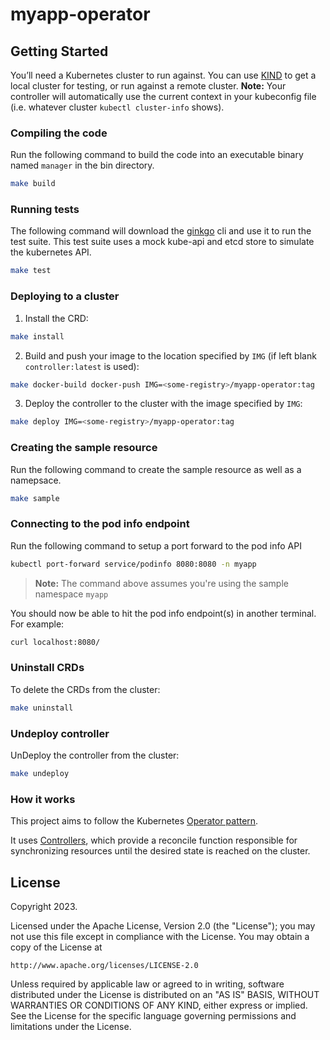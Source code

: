 # myapp-operator

## Getting Started
You’ll need a Kubernetes cluster to run against. You can use [KIND](https://sigs.k8s.io/kind) to get a local cluster for testing, or run against a remote cluster.
**Note:** Your controller will automatically use the current context in your kubeconfig file (i.e. whatever cluster `kubectl cluster-info` shows).

### Compiling the code
Run the following command to build the code into an executable binary named `manager` in the bin directory.

```sh
make build
```

### Running tests
The following command will download the [ginkgo](https://onsi.github.io/ginkgo/) cli and use it to run the test suite. This test suite uses a mock kube-api and etcd store to simulate the kubernetes API.

```sh
make test
```

### Deploying to a cluster
1. Install the CRD:

```sh
make install
```

2. Build and push your image to the location specified by `IMG` (if left blank `controller:latest` is used):

```sh
make docker-build docker-push IMG=<some-registry>/myapp-operator:tag
```

3. Deploy the controller to the cluster with the image specified by `IMG`:

```sh
make deploy IMG=<some-registry>/myapp-operator:tag
```

### Creating the sample resource
Run the following command to create the sample resource as well as a namepsace.

```sh
make sample
```

### Connecting to the pod info endpoint
Run the following command to setup a port forward to the pod info API
```sh
kubectl port-forward service/podinfo 8080:8080 -n myapp
```

>**Note:** The command above assumes you're using the sample namespace `myapp`

You should now be able to hit the pod info endpoint(s) in another terminal. For example:
```sh
curl localhost:8080/
```

### Uninstall CRDs
To delete the CRDs from the cluster:

```sh
make uninstall
```

### Undeploy controller
UnDeploy the controller from the cluster:

```sh
make undeploy
```

### How it works
This project aims to follow the Kubernetes [Operator pattern](https://kubernetes.io/docs/concepts/extend-kubernetes/operator/).

It uses [Controllers](https://kubernetes.io/docs/concepts/architecture/controller/),
which provide a reconcile function responsible for synchronizing resources until the desired state is reached on the cluster.

## License

Copyright 2023.

Licensed under the Apache License, Version 2.0 (the "License");
you may not use this file except in compliance with the License.
You may obtain a copy of the License at

    http://www.apache.org/licenses/LICENSE-2.0

Unless required by applicable law or agreed to in writing, software
distributed under the License is distributed on an "AS IS" BASIS,
WITHOUT WARRANTIES OR CONDITIONS OF ANY KIND, either express or implied.
See the License for the specific language governing permissions and
limitations under the License.

